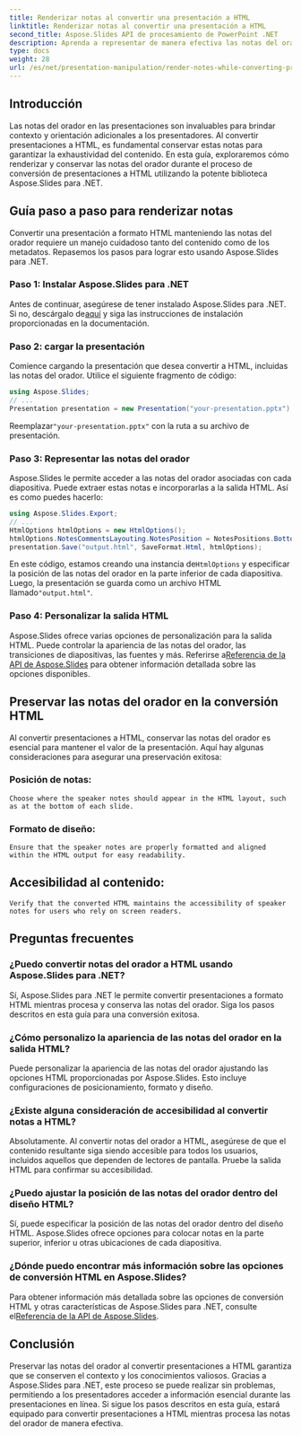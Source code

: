 ```yaml
---
title: Renderizar notas al convertir una presentación a HTML
linktitle: Renderizar notas al convertir una presentación a HTML
second_title: Aspose.Slides API de procesamiento de PowerPoint .NET
description: Aprenda a representar de manera efectiva las notas del orador mientras convierte una presentación a HTML usando Aspose.Slides para .NET. Esta guía paso a paso proporciona ejemplos de código fuente e información para ayudarle a lograr una conversión perfecta con preservación de notas.
type: docs
weight: 28
url: /es/net/presentation-manipulation/render-notes-while-converting-presentation-to-html/
---
```


## Introducción

Las notas del orador en las presentaciones son invaluables para brindar contexto y orientación adicionales a los presentadores. Al convertir presentaciones a HTML, es fundamental conservar estas notas para garantizar la exhaustividad del contenido. En esta guía, exploraremos cómo renderizar y conservar las notas del orador durante el proceso de conversión de presentaciones a HTML utilizando la potente biblioteca Aspose.Slides para .NET.

## Guía paso a paso para renderizar notas

Convertir una presentación a formato HTML manteniendo las notas del orador requiere un manejo cuidadoso tanto del contenido como de los metadatos. Repasemos los pasos para lograr esto usando Aspose.Slides para .NET.

### Paso 1: Instalar Aspose.Slides para .NET

 Antes de continuar, asegúrese de tener instalado Aspose.Slides para .NET. Si no, descárgalo de[aquí](https://releases.aspose.com/slides/net/) y siga las instrucciones de instalación proporcionadas en la documentación.

### Paso 2: cargar la presentación

Comience cargando la presentación que desea convertir a HTML, incluidas las notas del orador. Utilice el siguiente fragmento de código:

```csharp
using Aspose.Slides;
// ...
Presentation presentation = new Presentation("your-presentation.pptx");
```

 Reemplazar`"your-presentation.pptx"` con la ruta a su archivo de presentación.

### Paso 3: Representar las notas del orador

Aspose.Slides le permite acceder a las notas del orador asociadas con cada diapositiva. Puede extraer estas notas e incorporarlas a la salida HTML. Así es como puedes hacerlo:

```csharp
using Aspose.Slides.Export;
// ...
HtmlOptions htmlOptions = new HtmlOptions();
htmlOptions.NotesCommentsLayouting.NotesPosition = NotesPositions.BottomFull;
presentation.Save("output.html", SaveFormat.Html, htmlOptions);
```

 En este código, estamos creando una instancia de`HtmlOptions` y especificar la posición de las notas del orador en la parte inferior de cada diapositiva. Luego, la presentación se guarda como un archivo HTML llamado`"output.html"`.

### Paso 4: Personalizar la salida HTML

 Aspose.Slides ofrece varias opciones de personalización para la salida HTML. Puede controlar la apariencia de las notas del orador, las transiciones de diapositivas, las fuentes y más. Referirse a[Referencia de la API de Aspose.Slides](https://reference.aspose.com/slides/net/) para obtener información detallada sobre las opciones disponibles.

## Preservar las notas del orador en la conversión HTML

Al convertir presentaciones a HTML, conservar las notas del orador es esencial para mantener el valor de la presentación. Aquí hay algunas consideraciones para asegurar una preservación exitosa:

### Posición de notas: 
	Choose where the speaker notes should appear in the HTML layout, such as at the bottom of each slide.

### Formato de diseño: 
	Ensure that the speaker notes are properly formatted and aligned within the HTML output for easy readability.

## Accesibilidad al contenido: 
	Verify that the converted HTML maintains the accessibility of speaker notes for users who rely on screen readers.

## Preguntas frecuentes

### ¿Puedo convertir notas del orador a HTML usando Aspose.Slides para .NET?

Sí, Aspose.Slides para .NET le permite convertir presentaciones a formato HTML mientras procesa y conserva las notas del orador. Siga los pasos descritos en esta guía para una conversión exitosa.

### ¿Cómo personalizo la apariencia de las notas del orador en la salida HTML?

Puede personalizar la apariencia de las notas del orador ajustando las opciones HTML proporcionadas por Aspose.Slides. Esto incluye configuraciones de posicionamiento, formato y diseño.

### ¿Existe alguna consideración de accesibilidad al convertir notas a HTML?

Absolutamente. Al convertir notas del orador a HTML, asegúrese de que el contenido resultante siga siendo accesible para todos los usuarios, incluidos aquellos que dependen de lectores de pantalla. Pruebe la salida HTML para confirmar su accesibilidad.

### ¿Puedo ajustar la posición de las notas del orador dentro del diseño HTML?

Sí, puede especificar la posición de las notas del orador dentro del diseño HTML. Aspose.Slides ofrece opciones para colocar notas en la parte superior, inferior u otras ubicaciones de cada diapositiva.

### ¿Dónde puedo encontrar más información sobre las opciones de conversión HTML en Aspose.Slides?

 Para obtener información más detallada sobre las opciones de conversión HTML y otras características de Aspose.Slides para .NET, consulte el[Referencia de la API de Aspose.Slides](https://reference.aspose.com/slides/net/).

## Conclusión

Preservar las notas del orador al convertir presentaciones a HTML garantiza que se conserven el contexto y los conocimientos valiosos. Gracias a Aspose.Slides para .NET, este proceso se puede realizar sin problemas, permitiendo a los presentadores acceder a información esencial durante las presentaciones en línea. Si sigue los pasos descritos en esta guía, estará equipado para convertir presentaciones a HTML mientras procesa las notas del orador de manera efectiva.
